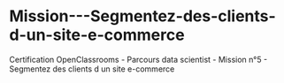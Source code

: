 # Mission---Segmentez-des-clients-d-un-site-e-commerce
Certification OpenClassrooms - Parcours data scientist - Mission n°5 - Segmentez des clients d un site e-commerce

